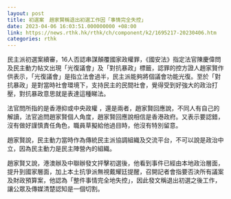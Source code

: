 ```yaml
---
layout: post
title: 初選案　趙家賢稱退出初選工作因「事情完全失控」
date: 2023-04-06 16:03:51.000000000 +08:00
link: https://news.rthk.hk/rthk/ch/component/k2/1695217-20230406.htm
categories: rthk
---
```


民主派初選案續審，16人否認串謀顛覆國家政權罪，《國安法》指定法官陳慶偉問及民主動力帖文出現「光復議會」及「對抗暴政」標籤，認罪的控方證人趙家賢作供表示，「光復議會」是指立法會過半，民主派能夠將個議會功能光復。至於「對抗暴政」是對當時社會環境下，支持民主的民間社會，覺得受到好強大的政治打壓，對抗暴政意思就是表達這種睇法。

法官問所指的是香港抑或中央政權 ，還是兩者，趙家賢回應說，不同人有自己的解讀，法官追問趙家賢個人角度，趙家賢回應說相信是香港政府。又表示要認錯，沒有做好謹慎責任角色，職員草擬給他過目時，他沒有特別留意。

趙家賢說，民主動力當時作為傳統民主派協調組織及交流平台，不可以說是政治中立，因為民主動力是民主陣營內的組織。

趙家賢又說，港澳辦及中聯辦發文抨擊初選後，他看到事件已經由本地政治層面，提升到國家層面，加上本土抗爭派無視戴耀廷提醒，召開記者會指要否決所有議案及財政預算案，他認為「整件事情完全地失控」，因此發文稱退出初選之後工作，讓公眾及傳媒清楚認知是一個切割。
